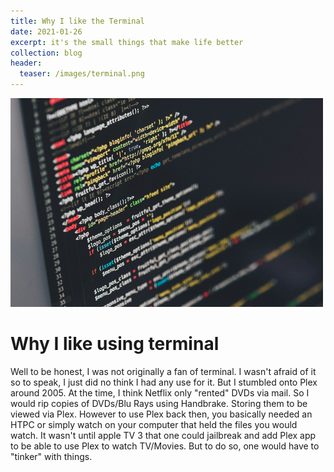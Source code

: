 ```yaml
---
title: Why I like the Terminal
date: 2021-01-26
excerpt: it's the small things that make life better
collection: blog
header:
  teaser: /images/terminal.png
---
```

![cover](/images/terminal.png)

# Why I like using terminal

Well to be honest, I was not originally a fan of terminal. I wasn't afraid of it so to speak, I just did no think I had any use for it. But I stumbled onto Plex around 2005. At the time, I think Netflix only "rented" DVDs via mail. So I would rip copies of DVDs/Blu Rays using Handbrake. Storing them to be viewed via Plex. However to use Plex back then, you basically needed an HTPC or simply watch on your computer that held the files you would watch. It wasn't until apple TV 3 that one could jailbreak and add Plex app to be able to use Plex to watch TV/Movies. But to do so, one would have to "tinker" with things. 
